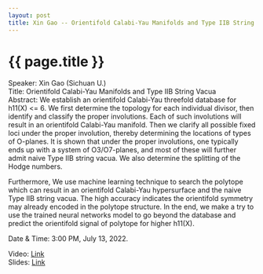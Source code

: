 ```yaml
---
layout: post
title: Xin Gao -- Orientifold Calabi-Yau Manifolds and Type IIB String Vacua
---
```


{{ page.title }}
================

Speaker: Xin Gao (Sichuan U.)  
Title: Orientifold Calabi-Yau Manifolds and Type IIB String Vacua  
Abstract: We establish an orientifold Calabi-Yau threefold database for h11(X) <= 6.  We first determine the topology for each individual divisor, then identify and classify the proper involutions. Each of such involutions will result in an orientifold Calabi-Yau manifold. Then we clarify all possible fixed loci under the proper involution, thereby determining the locations of  types of O-planes. It is shown that under the proper involutions, one typically ends up with a system of O3/O7-planes, and most of these will further admit naive Type IIB string vacua. We also determine the splitting of the Hodge numbers. 

Furthermore, We use machine learning technique to search the polytope which can result in an orientifold Calabi-Yau hypersurface and the naive Type IIB string vacua.  The high accuracy indicates the orientifold symmetry may already encoded in the polytope structure. In the end, we make a try to use the trained neural networks model to go beyond the database and predict the orientifold signal of polytope for higher h11(X).  

Date & Time: 3:00 PM, July 13, 2022.

Video: [Link](https://www.bilibili.com/video/BV1vY4y177TQ?share_source=copy_web)  
Slides: [Link](http://jointhepth.github.io/files/2022-7-13-Xin-Gao.pdf)
